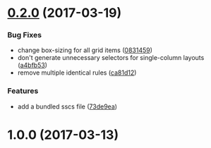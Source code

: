 <a name="0.2.0"></a>
# [0.2.0](https://github.com/lazarljubenovic/grassy/compare/v1.0.0...v0.2.0) (2017-03-19)


### Bug Fixes

* change box-sizing for all grid items ([0831459](https://github.com/lazarljubenovic/grassy/commit/0831459))
* don't generate unnecessary selectors for single-column layouts ([a4bfb53](https://github.com/lazarljubenovic/grassy/commit/a4bfb53))
* remove multiple identical rules ([ca81d12](https://github.com/lazarljubenovic/grassy/commit/ca81d12))


### Features

* add a bundled sscs file ([73de9ea](https://github.com/lazarljubenovic/grassy/commit/73de9ea))



<a name="1.0.0"></a>
# 1.0.0 (2017-03-13)



